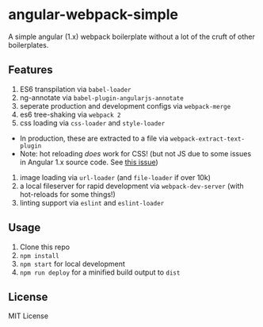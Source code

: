 # angular-webpack-simple

A simple angular (1.x) webpack boilerplate without a lot of the cruft of other boilerplates.

## Features

1. ES6 transpilation via `babel-loader`
1. ng-annotate via `babel-plugin-angularjs-annotate`
1. seperate production and development configs via `webpack-merge`
1. es6 tree-shaking via `webpack 2`
1. css loading via `css-loader` and `style-loader`
 - In production, these are extracted to a file via `webpack-extract-text-plugin`
 - Note: hot reloading _does_ work for CSS! (but not JS due to some issues in Angular 1.x source code. See [this issue][issue])
1. image loading via `url-loader` (and `file-loader` if over 10k)
1. a local fileserver for rapid development via `webpack-dev-server` (with hot-reloads for some things!)
1. linting support via `eslint` and `eslint-loader`

## Usage

1. Clone this repo
1. `npm install`
1. `npm start` for local development
1. `npm run deploy` for a minified build output to `dist`

## License

MIT License

[issue]: https://github.com/angular/angular.js/issues/11904#issuecomment-173200161
